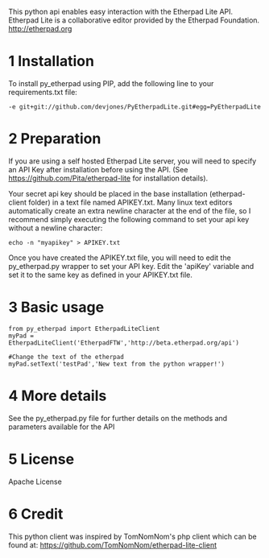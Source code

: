 This python api enables easy interaction with the Etherpad Lite API.  Etherpad Lite is a collaborative editor provided by the Etherpad Foundation.  http://etherpad.org

# 1 Installation

To install py_etherpad using PIP, add the following line to your requirements.txt file:

    -e git+git://github.com/devjones/PyEtherpadLite.git#egg=PyEtherpadLite

# 2 Preparation

If you are using a self hosted Etherpad Lite server, you will need to specify an API Key after installation before using the API.  (See https://github.com/Pita/etherpad-lite for installation details).

Your secret api key should be placed in the base installation (etherpad-client folder) in a text file named APIKEY.txt.  Many linux text editors automatically create an extra newline character at the end of the file, so I recommend simply executing the following command to set your api key without a newline character:

    echo -n "myapikey" > APIKEY.txt

Once you have created the APIKEY.txt file, you will need to edit the py_etherpad.py wrapper to set your API key. Edit the 'apiKey' variable and set it to the same key as defined in your APIKEY.txt file.

# 3 Basic usage

    from py_etherpad import EtherpadLiteClient
    myPad = EtherpadLiteClient('EtherpadFTW','http://beta.etherpad.org/api')

    #Change the text of the etherpad
    myPad.setText('testPad','New text from the python wrapper!')

# 4 More details

See the py_etherpad.py file for further details on the methods and parameters available for the API

# 5 License

Apache License

# 6 Credit
This python client was inspired by TomNomNom's php client which can be found at: https://github.com/TomNomNom/etherpad-lite-client
